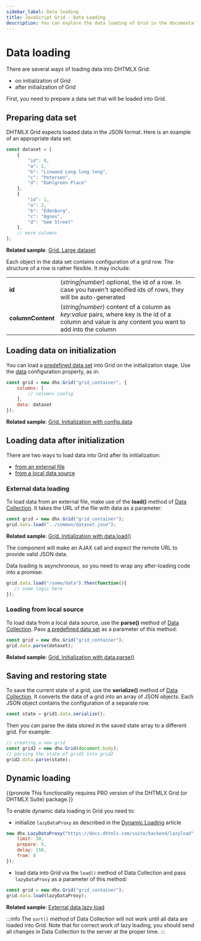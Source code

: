```yaml
---
sidebar_label: Data loading
title: JavaScript Grid - Data Loading 
description: You can explore the data loading of Grid in the documentation of the DHTMLX JavaScript UI library. Browse developer guides and API reference, try out code examples and live demos, and download a free 30-day evaluation version of DHTMLX Suite.
---
```


# Data loading

There are several ways of loading data into DHTMLX Grid:

- on initialization of Grid
- after initialization of Grid

First, you need to prepare a data set that will be loaded into Grid.

## Preparing data set

DHTMLX Grid expects loaded data in the JSON format. Here is an example of an appropriate data set:

~~~js
const dataset = [
    {
        "id": 0,
        "a": 1,
        "b": "Linwood Long long long",
        "c": "Petersen",
        "d": "Dahlgreen Place"
    },
    {
        "id": 1,
        "a": 2,
        "b": "Edenburg",
        "c": "Agnes",
        "d": "Gem Street"
    },
    // more columns
];
~~~

**Related sample**: [Grid. Large dataset](https://snippet.dhtmlx.com/w3p07d6s)

Each object in the data set contains configuration of a grid row. The structure of a row is rather flexible. It may include:

<table>
    <tbody>
        <tr>
            <td><b>id</b></td>
            <td>(<i>string|number</i>) optional, the id of a row. In case you haven't specified ids of rows, they will be auto-generated</td>
        </tr>
        <tr>
            <td><b>columnContent</b></td>
            <td>(<i>string|number</i>) content of a column as <i>key:value</i> pairs, where key is the id of a column and value is any content you want to add into the column</td>
        </tr>
    </tbody>
</table>

## Loading data on initialization

You can load a [predefined data set](#preparing-data-set) into Grid on the initialization stage. Use the [data](grid/api/grid_data_config.md) configuration property, as in:

~~~js
const grid = new dhx.Grid("grid_container", {
    columns: [
        // columns config
    ],
    data: dataset
});
~~~

**Related sample**: [Grid. Initialization with config.data](https://snippet.dhtmlx.com/luh8d0vv)

## Loading data after initialization

There are two ways to load data into Grid after its initialization:

- [from an external file](#external-data-loading)
- [from a local data source](#loading-from-local-source)

### External data loading

To load data from an external file, make use of the **load()** method of [Data Collection](data_collection.md). It takes the URL of the file with data as a parameter:

~~~js
const grid = new dhx.Grid("grid_container");
grid.data.load("../common/dataset.json");
~~~

**Related sample**: [Grid. Initialization with data.load()](https://snippet.dhtmlx.com/svkb27d5)

The component will make an AJAX call and expect the remote URL to provide valid JSON data.

Data loading is asynchronous, so you need to wrap any after-loading code into a promise:

~~~js
grid.data.load("/some/data").then(function(){
   // some logic here
});
~~~

### Loading from local source

To load data from a local data source, use the **parse()** method of [Data Collection](data_collection.md). Pass [a predefined data set](#preparing-data-set) as a parameter of this method:

~~~js
const grid = new dhx.Grid("grid_container");
grid.data.parse(dataset);
~~~

**Related sample**: [Grid. Initialization with data.parse()](https://snippet.dhtmlx.com/pwzie5wz)

## Saving and restoring state

To save the current state of a grid, use the **serialize()** method of [Data Collection](data_collection.md). It converts the data of a grid into an array of JSON objects.
Each JSON object contains the configuration of a separate row.

~~~js
const state = grid1.data.serialize();
~~~

Then you can parse the data stored in the saved state array to a different grid. For example:

~~~js
// creating a new grid
const grid2 = new dhx.Grid(document.body);
// parsing the state of grid1 into grid2
grid2.data.parse(state);
~~~

## Dynamic loading

{{pronote This functionality requires PRO version of the DHTMLX Grid (or DHTMLX Suite) package.}}

To enable dynamic data loading in Grid you need to:

- initialize `lazyDataProxy` as described in the [Dynamic Loading](helpers/lazydataproxy.md) article

~~~jsx
new dhx.LazyDataProxy("https://docs.dhtmlx.com/suite/backend/lazyload", {
    limit: 30,
    prepare: 5,
    delay: 150,
    from: 0
});
~~~

- load data into Grid via the `load()` method of Data Collection and pass `lazyDataProxy` as a parameter of this method:

~~~jsx
const grid = new dhx.Grid("grid_container");
grid.data.load(lazyDataProxy);
~~~

**Related sample**: [External data lazy load](https://snippet.dhtmlx.com/grid_lazy_loading)

:::info
The `sort()` method of Data Collection will not work until all data are loaded into Grid. Note that for correct work of lazy loading, you should send all changes in Data Collection to the server at the proper time.
:::
